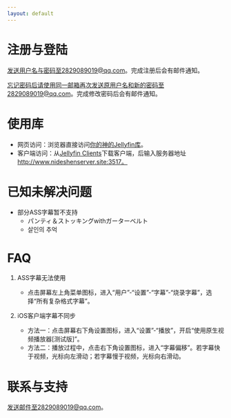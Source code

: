 ```yaml
---
layout: default
---
```


# 注册与登陆

发送用户名与密码至2829089019@qq.com。完成注册后会有邮件通知。

忘记密码后请使用同一邮箱再次发送原用户名和新的密码至2829089019@qq.com。完成修改密码后会有邮件通知。

# 使用库

- 网页访问：浏览器直接访问[你的神的Jellyfin库](http://www.nideshenserver.site:3517/web/index.html)。
- 客户端访问：从[Jellyfin Clients](https://jellyfin.org/clients/)下载客户端，后输入服务器地址 http://www.nideshenserver.site:3517。

# 已知未解决问题

- 部分ASS字幕暂不支持
    - パンティ＆ストッキングwithガーターベルト
    - 살인의 추억

# FAQ

1. ASS字幕无法使用
    - 点击屏幕左上角菜单图标，进入“用户”-“设置”-“字幕”-“烧录字幕”，选择“所有复杂格式字幕”。

2. iOS客户端字幕不同步
    - 方法一：点击屏幕右下角设置图标，进入“设置”-“播放”，开启“使用原生视频播放器[测试版]”。
    - 方法二：播放过程中，点击右下角设置图标，进入“字幕偏移”。若字幕快于视频，光标向左滑动；若字幕慢于视频，光标向右滑动。

# 联系与支持
发送邮件至2829089019@qq.com。